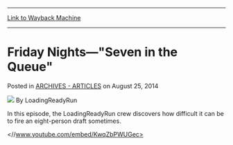 
---
[Link to Wayback Machine](https://web.archive.org/web/20211018145701/https://magic.wizards.com/en/articles/archive/feature/friday-nights-seven-queue)

[_metadata_:wayback_url]:- "https://magic.wizards.com/en/articles/archive/feature/friday-nights-seven-queue"
[_metadata_:wayback_raw_url]:- "https://web.archive.org/web/20211018145701id_/https://magic.wizards.com/en/articles/archive/feature/friday-nights-seven-queue"
[_metadata_:wayback_capture_timestamp]:- "2021-10-18 14:57:01+00:00"
[_metadata_:description]:- "The crew discovers how difficult it can be to fire an eight-person draft sometimes."
[_metadata_:generator]:- "Drupal 7 (http://drupal.org)"
---


Friday Nights—"Seven in the Queue"
==================================



 Posted in [ARCHIVES - ARTICLES](/en/articles/archive)
 on August 25, 2014 






![](https://media.magic.wizards.com/styles/auth_small/public/images/person/lrrbiopic.png)
By LoadingReadyRun











In this episode, the LoadingReadyRun crew discovers how difficult it can be to fire an eight-person draft sometimes.


<//www.youtube.com/embed/KwqZbPWUGec>





